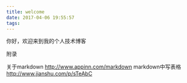 ```yaml
---
title: welcome
date: 2017-04-06 19:55:57
tags:
---
```

你好，欢迎来到我的个人技术博客




附录

关于markdown http://www.appinn.com/markdown
markdown中写表格 http://www.jianshu.com/p/sTeAbC